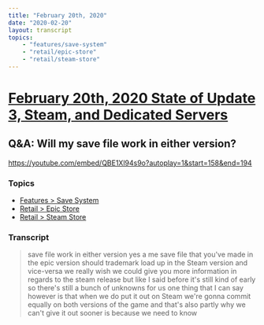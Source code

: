 ```yaml
---
title: "February 20th, 2020"
date: "2020-02-20"
layout: transcript
topics: 
    - "features/save-system"
    - "retail/epic-store"
    - "retail/steam-store"
---
```

# [February 20th, 2020 State of Update 3, Steam, and Dedicated Servers](../2020-02-20.md)
## Q&A: Will my save file work in either version?
https://youtube.com/embed/QBE1Xl94s9o?autoplay=1&start=158&end=194
### Topics
* [Features > Save System](../topics/features/save-system.md)
* [Retail > Epic Store](../topics/retail/epic-store.md)
* [Retail > Steam Store](../topics/retail/steam-store.md)

### Transcript

> save file work in either version yes a
> me save file that you've made in the
> epic version should trademark load up in
> the Steam version and vice-versa we
> really wish we could give you more
> information in regards to the steam
> release but like I said before it's
> still kind of early so there's still a
> bunch of unknowns for us one thing that
> I can say however is that when we do put
> it out on Steam we're gonna commit
> equally on both versions of the game and
> that's also partly why we can't give it
> out sooner is because we need to know
